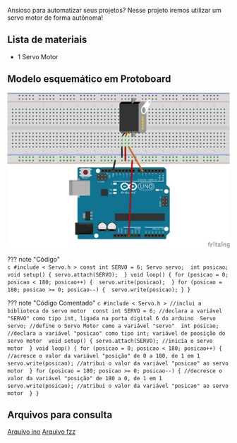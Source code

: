 Ansioso para automatizar seus projetos? Nesse projeto iremos utilizar um servo motor de forma autônoma!

## Lista de materiais

 - 1 Servo Motor

## Modelo esquemático em Protoboard

![Modelo esquemático][proj12png]


??? note "Código"  
    ```c
	#include < Servo.h >
	  const int SERVO = 6;
	Servo servo; 
	int posicao; 
	void setup() {
	  servo.attach(SERVO); 
	}
	void loop() {
	  for (posicao = 0; posicao < 180; posicao++) { 
	    servo.write(posicao); 
	  }
	  for (posicao = 180; posicao >= 0; posicao--) { 
	    servo.write(posicao);
	  }
    }
    ```

??? note "Código Comentado"
    ```c
	#include < Servo.h > //inclui a biblioteca do servo motor 
	  const int SERVO = 6; //declara a variável "SERVO" como tipo int, ligada na porta digital 6 do arduino 
	Servo servo; //define o Servo Motor como a variável "servo" 
	int posicao; //declara a variável "posicao" como tipo int; variável de poosição do servo motor 
	void setup() {
	  servo.attach(SERVO); //inicia o servo motor 
	}
	void loop() {
	  for (posicao = 0; posicao < 180; posicao++) { //acresce o valor da variável "posição" de 0 a 180, de 1 em 1 
	    servo.write(posicao); //atribui o valor da variável "posicao" ao servo motor 
	  }
	  for (posicao = 180; posicao >= 0; posicao--) { //decresce o valor da variável "posição" de 180 a 0, de 1 em 1 
	    servo.write(posicao); //atribui o valor da variável "posicao" ao servo motor 
	  }
	}
    ```


## Arquivos para consulta

[Arquivo ino][proj12ino]
[Arquivo fzz][proj12fzz]




[proj12png]: ../img/proj/proj12.png
[proj12ino]: ../arq/proj12.ino
[proj12fzz]: ../arq/proj12.fzz